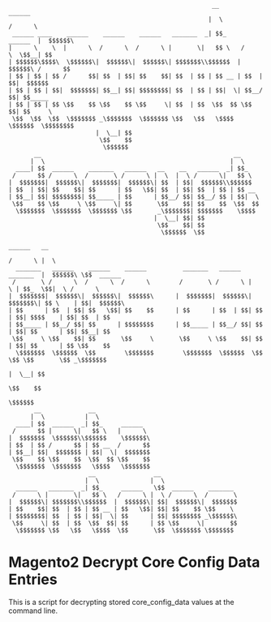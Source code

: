 
                                                            __                 ______                   
                                                           |  \               /      \                  
     ______ ____    ______    ______    ______   _______  _| $$_     ______  |  $$$$$$\                 
    |      \    \  |      \  /      \  /      \ |       \|   $$ \   /      \  \$$__| $$                 
    | $$$$$$\$$$$\  \$$$$$$\|  $$$$$$\|  $$$$$$\| $$$$$$$\\$$$$$$  |  $$$$$$\ /      $$                 
    | $$ | $$ | $$ /      $$| $$  | $$| $$    $$| $$  | $$ | $$ __ | $$  | $$|  $$$$$$                  
    | $$ | $$ | $$|  $$$$$$$| $$__| $$| $$$$$$$$| $$  | $$ | $$|  \| $$__/ $$| $$_____                  
    | $$ | $$ | $$ \$$    $$ \$$    $$ \$$     \| $$  | $$  \$$  $$ \$$    $$| $$     \                 
     \$$  \$$  \$$  \$$$$$$$ _\$$$$$$$  \$$$$$$$ \$$   \$$   \$$$$   \$$$$$$  \$$$$$$$$                 
                            |  \__| $$                                                                  
                             \$$    $$                                                                  
                              \$$$$$$                                                                   
           __                                                     __                                    
          |  \                                                   |  \                                   
      ____| $$  ______    _______   ______   __    __   ______  _| $$_                                  
     /      $$ /      \  /       \ /      \ |  \  |  \ /      \|   $$ \                                 
    |  $$$$$$$|  $$$$$$\|  $$$$$$$|  $$$$$$\| $$  | $$|  $$$$$$\\$$$$$$                                 
    | $$  | $$| $$    $$| $$      | $$   \$$| $$  | $$| $$  | $$ | $$ __                                
    | $$__| $$| $$$$$$$$| $$_____ | $$      | $$__/ $$| $$__/ $$ | $$|  \                               
     \$$    $$ \$$     \ \$$     \| $$       \$$    $$| $$    $$  \$$  $$                               
      \$$$$$$$  \$$$$$$$  \$$$$$$$ \$$       _\$$$$$$$| $$$$$$$    \$$$$                                
                                            |  \__| $$| $$                                              
                                             \$$    $$| $$                                              
                                              \$$$$$$  \$$                                              
                                                                                  ______   __           
                                                                                 /      \ |  \          
      _______   ______    ______    ______          _______   ______   _______  |  $$$$$$\ \$$  ______  
     /       \ /      \  /      \  /      \        /       \ /      \ |       \ | $$_  \$$|  \ /      \ 
    |  $$$$$$$|  $$$$$$\|  $$$$$$\|  $$$$$$\      |  $$$$$$$|  $$$$$$\| $$$$$$$\| $$ \    | $$|  $$$$$$\
    | $$      | $$  | $$| $$   \$$| $$    $$      | $$      | $$  | $$| $$  | $$| $$$$    | $$| $$  | $$
    | $$_____ | $$__/ $$| $$      | $$$$$$$$      | $$_____ | $$__/ $$| $$  | $$| $$      | $$| $$__| $$
     \$$     \ \$$    $$| $$       \$$     \       \$$     \ \$$    $$| $$  | $$| $$      | $$ \$$    $$
      \$$$$$$$  \$$$$$$  \$$        \$$$$$$$        \$$$$$$$  \$$$$$$  \$$   \$$ \$$       \$$ _\$$$$$$$
                                                                                              |  \__| $$
                                                                                               \$$    $$
                                                                                                \$$$$$$ 
           __             __                                                                            
          |  \           |  \                                                                           
      ____| $$  ______  _| $$_     ______                                                               
     /      $$ |      \|   $$ \   |      \                                                              
    |  $$$$$$$  \$$$$$$\\$$$$$$    \$$$$$$\                                                             
    | $$  | $$ /      $$ | $$ __  /      $$                                                             
    | $$__| $$|  $$$$$$$ | $$|  \|  $$$$$$$                                                             
     \$$    $$ \$$    $$  \$$  $$ \$$    $$                                                             
      \$$$$$$$  \$$$$$$$   \$$$$   \$$$$$$$                                                             
                          __                __                                                          
                         |  \              |  \                                                         
      ______   _______  _| $$_     ______   \$$  ______    _______                                      
     /      \ |       \|   $$ \   /      \ |  \ /      \  /       \                                     
    |  $$$$$$\| $$$$$$$\\$$$$$$  |  $$$$$$\| $$|  $$$$$$\|  $$$$$$$                                     
    | $$    $$| $$  | $$ | $$ __ | $$   \$$| $$| $$    $$ \$$    \                                      
    | $$$$$$$$| $$  | $$ | $$|  \| $$      | $$| $$$$$$$$ _\$$$$$$\                                     
     \$$     \| $$  | $$  \$$  $$| $$      | $$ \$$     \|       $$                                     
      \$$$$$$$ \$$   \$$   \$$$$  \$$       \$$  \$$$$$$$ \$$$$$$$                                      
                                                                                                
# Magento2 Decrypt Core Config Data Entries
This is a script for decrypting stored core_config_data values at the command line.
